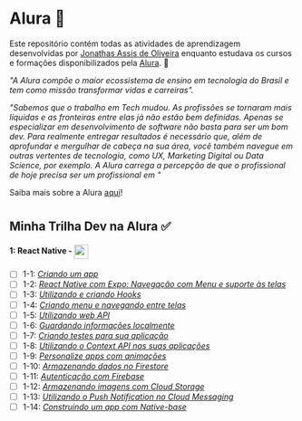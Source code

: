 # Alura :blue_heart:

Este repositório contém todas as atividades de aprendizagem desenvolvidas por [Jonathas Assis de Oliveira](https://www.linkedin.com/in/jonn-oliveira/) enquanto estudava os cursos e formações disponibilizados pela [Alura](https://www.alura.com.br/). :rocket:

_"A Alura compõe o maior ecossistema de ensino em tecnologia do Brasil e tem como missão transformar vidas e carreiras"._

_"Sabemos que o trabalho em Tech mudou. As profissões se tornaram mais líquidas e as fronteiras entre elas já não estão bem definidas. Apenas se especializar em desenvolvimento de software não basta para ser um bom dev. Para realmente entregar resultados é necessário que, além de aprofundar e mergulhar de cabeça na sua área, você também navegue em outras vertentes de tecnologia, como UX, Marketing Digital ou Data Science, por exemplo. A Alura carrega a percepção de que o profissional de hoje precisa ser um profissional em <T>"_

Saiba mais sobre a Alura [aqui](https://www.alura.com.br/sobre)!

#

## Minha Trilha Dev na Alura :white_check_mark:

#### 1: React Native - <img width=25 align=center src="https://cdn.jsdelivr.net/gh/devicons/devicon/icons/react/react-original.svg" />

- [ ] 1-1: _[Criando um app](https://www.alura.com.br/curso-online-react-native-comecando-zero)_
- [ ] 1-2: _[React Native com Expo: Navegação com Menu e suporte às telas](https://www.alura.com.br/curso-online-react-native-expo-navegacao-menu-suporte-telas)_
- [ ] 1-3: _[Utilizando e criando Hooks](https://www.alura.com.br/curso-online-react-native-utilizando-criando-hooks)_
- [ ] 1-4: _[Criando menu e navegando entre telas](https://www.alura.com.br/curso-online-react-native-criando-menu-navegando-telas)_
- [ ] 1-5: _[Utilizando web API](https://www.alura.com.br/curso-online-react-native-utilizando-web-api)_
- [ ] 1-6: _[Guardando informações localmente](https://www.alura.com.br/curso-online-react-native-informacoes-localmente)_
- [ ] 1-7: _[Criando testes para sua aplicação](https://www.alura.com.br/curso-online-react-native-criando-testes-aplicacao)_
- [ ] 1-8: _[Utilizando o Context API nas suas aplicações](https://www.alura.com.br/curso-online-react-native-context-api-aplicacoes)_
- [ ] 1-9: _[Personalize apps com animações](https://www.alura.com.br/curso-online-react-native-personalize-apps-animacoes)_
- [ ] 1-10: _[Armazenando dados no Firestore](https://www.alura.com.br/curso-online-react-native-armazenando-dados-firestore)_
- [ ] 1-11: _[Autenticação com Firebase](https://www.alura.com.br/curso-online-react-native-autenticacao-firebase)_
- [ ] 1-12: _[Armazenando imagens com Cloud Storage](https://www.alura.com.br/curso-online-react-native-armazenamento-imagens-cloud-storage)_
- [ ] 1-13: _[Utilizando o Push Notification no Cloud Messaging](https://www.alura.com.br/curso-online-react-native-push-notification-cloud-messaging)_
- [ ] 1-14: _[Construindo um app com Native-base](https://www.alura.com.br/curso-online-react-native-typescript-app-consultas-medicas)_

#

